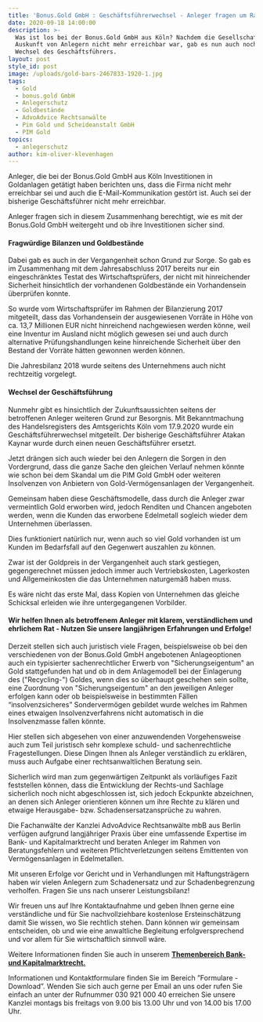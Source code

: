 ```yaml
---
title: 'Bonus.Gold GmbH : Geschäftsführerwechsel - Anleger fragen um Rat'
date: 2020-09-18 14:00:00
description: >-
  Was ist los bei der Bonus.Gold GmbH aus Köln? Nachdem die Gesellschaft nach
  Auskunft von Anlegern nicht mehr erreichbar war, gab es nun auch noch einen
  Wechsel des Geschäftsführers.
layout: post
style_id: post
image: /uploads/gold-bars-2467833-1920-1.jpg
tags:
  - Gold
  - bonus.gold GmbH
  - Anlegerschutz
  - Goldbestände
  - AdvoAdvice Rechtsanwälte
  - Pim Gold und Scheideanstalt GmbH
  - PIM Gold
topics:
  - anlegerschutz
author: kim-oliver-klevenhagen
---
```


Anleger, die bei der Bonus.Gold GmbH aus Köln Investitionen in Goldanlagen getätigt haben berichten uns, dass die Firma nicht mehr erreichbar sei und auch die E-Mail-Kommunikation gestört ist. Auch sei der bisherige Geschäftsführer nicht mehr erreichbar.

Anleger fragen sich in diesem Zusammenhang berechtigt, wie es mit der Bonus.Gold GmbH weitergeht und ob ihre Investitionen sicher sind.

#### Fragwürdige Bilanzen und Goldbestände

Dabei gab es auch in der Vergangenheit schon Grund zur Sorge. So gab es im Zusammenhang mit dem Jahresabschluss 2017 bereits nur ein eingeschränktes Testat des Wirtschaftsprüfers, der nicht mit hinreichender Sicherheit hinsichtlich der vorhandenen Goldbestände ein Vorhandensein überprüfen konnte.

So wurde vom Wirtschaftsprüfer im Rahmen der Bilanzierung 2017 mitgeteilt, dass das Vorhandensein der ausgewiesenen Vorräte in Höhe von ca. 13,7 Millionen EUR nicht hinreichend nachgewiesen werden könne, weil eine Inventur im Ausland nicht möglich gewesen sei und auch durch alternative Prüfungshandlungen keine hinreichende Sicherheit über den Bestand der Vorräte hätten gewonnen werden können.

Die Jahresbilanz 2018 wurde seitens des Unternehmens auch nicht rechtzeitig vorgelegt.

#### Wechsel der Geschäftsführung

Nunmehr gibt es hinsichtlich der Zukunftsaussichten seitens der betroffenen Anleger weiteren Grund zur Besorgnis. Mit Bekanntmachung des Handelsregisters des Amtsgerichts Köln vom 17.9.2020 wurde ein Geschäftsführerwechsel mitgeteilt. Der bisherige Geschäftsführer Atakan Kaynar wurde durch einen neuen Geschäftsführer ersetzt.

Jetzt drängen sich auch wieder bei den Anlegern die Sorgen in den Vordergrund, dass die ganze Sache den gleichen Verlauf nehmen könnte wie schon bei dem Skandal um die PIM Gold GmbH oder weiteren Insolvenzen von Anbietern von Gold-Vermögensanlagen der Vergangenheit.

Gemeinsam haben diese Geschäftsmodelle, dass durch die Anleger zwar vermeintlich Gold erworben wird, jedoch Renditen und Chancen angeboten werden, wenn die Kunden das erworbene Edelmetall sogleich wieder dem Unternehmen überlassen.

Dies funktioniert natürlich nur, wenn auch so viel Gold vorhanden ist um Kunden im Bedarfsfall auf den Gegenwert auszahlen zu können.

Zwar ist der Goldpreis in der Vergangenheit auch stark gestiegen, gegengerechnet müssen jedoch immer auch Vertriebskosten, Lagerkosten und Allgemeinkosten die das Unternehmen naturgemä&szlig; haben muss.

Es wäre nicht das erste Mal, dass Kopien von Unternehmen das gleiche Schicksal erleiden wie ihre untergegangenen Vorbilder.

#### Wir helfen Ihnen als betroffenem Anleger mit klarem, verständlichem und ehrlichem Rat - Nutzen Sie unsere langjährigen Erfahrungen und Erfolge\!

Derzeit stellen sich auch juristisch viele Fragen, beispielsweise ob bei den verschiedenen von der Bonus.Gold GmbH angebotenen Anlageoptionen auch ein typisierter sachenrechtlicher Erwerb von "Sicherungseigentum" an Gold stattgefunden hat und ob in dem Anlagemodell bei der Einlagerung des ("Recycling-") Goldes, wenn dies so überhaupt geschehen sein sollte, eine Zuordnung von "Sicherungseigentum" an den jeweiligen Anleger erfolgen kann oder ob beispielsweise in bestimmten Fällen “insolvenzsicheres” Sondervermögen gebildet wurde welches im Rahmen eines etwaigen Insolvenzverfahrens nicht automatisch in die Insolvenzmasse fallen könnte.&nbsp;

Hier stellen sich abgesehen von einer anzuwendenden Vorgehensweise auch zum Teil juristisch sehr komplexe schuld- und sachenrechtliche Fragestellungen. Diese Dingen Ihnen als Anleger verständlich zu erklären, muss auch Aufgabe einer rechtsanwaltlichen Beratung sein.

Sicherlich wird man zum gegenwärtigen Zeitpunkt als vorläufiges Fazit feststellen können, dass die Entwicklung der Rechts-und Sachlage sicherlich noch nicht abgeschlossen ist, sich jedoch Eckpunkte abzeichnen, an denen sich Anleger orientieren können um ihre Rechte zu klären und etwaige Herausgabe- bzw. Schadensersatzansprüche zu wahren.

Die Fachanwälte der Kanzlei AdvoAdvice Rechtsanwälte mbB aus Berlin verfügen aufgrund langjähriger Praxis über eine umfassende Expertise im Bank- und Kapitalmarktrecht und beraten Anleger im Rahmen von Beratungsfehlern und weiteren Pflichtverletzungen seitens Emittenten von Vermögensanlagen in Edelmetallen.&nbsp;

Mit unseren Erfolge vor Gericht und in Verhandlungen mit Haftungsträgern haben wir vielen Anlegern zum Schadenersatz und zur Schadenbegrenzung verholfen. Fragen Sie uns nach unserer Leistungsbilanz\!

Wir freuen uns auf Ihre Kontaktaufnahme und geben Ihnen gerne eine verständliche und für Sie nachvollziehbare kostenlose Ersteinschätzung damit Sie wissen, wo Sie rechtlich stehen. Dann können wir gemeinsam entscheiden, ob und wie eine anwaltliche Begleitung erfolgversprechend und vor allem für Sie wirtschaftlich sinnvoll wäre.

Weitere Informationen finden Sie auch in unserem&nbsp;[**Themenbereich Bank- und Kapitalmarktrecht.**](https://advoadvice.de/themen/bank-und-kapitalmarkt/)

Informationen und Kontaktformulare finden Sie im Bereich ”Formulare - Download”. Wenden Sie sich auch gerne per Email an uns oder rufen Sie einfach an unter der Rufnummer 030 921 000 40 erreichen Sie unsere Kanzlei montags bis freitags von 9.00 bis 13.00 Uhr und von 14.00 bis 17.00 Uhr.&nbsp;